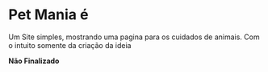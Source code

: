 <h1>Pet Mania é</h1>

Um Site simples, mostrando uma pagina para os cuidados de animais.
Com o intuito somente da criação da ideia

<strong> Não Finalizado </strong>
